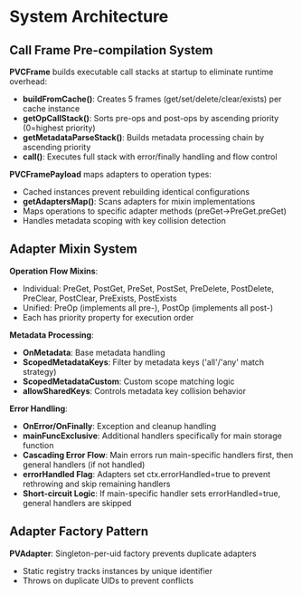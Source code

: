 # System Architecture

## Call Frame Pre-compilation System
**PVCFrame** builds executable call stacks at startup to eliminate runtime overhead:
- **buildFromCache()**: Creates 5 frames (get/set/delete/clear/exists) per cache instance
- **getOpCallStack()**: Sorts pre-ops and post-ops by ascending priority (0=highest priority)
- **getMetadataParseStack()**: Builds metadata processing chain by ascending priority
- **call()**: Executes full stack with error/finally handling and flow control

**PVCFramePayload** maps adapters to operation types:
- Cached instances prevent rebuilding identical configurations
- **getAdaptersMap()**: Scans adapters for mixin implementations
- Maps operations to specific adapter methods (preGet→PreGet.preGet)
- Handles metadata scoping with key collision detection

## Adapter Mixin System
**Operation Flow Mixins**:
- Individual: PreGet, PostGet, PreSet, PostSet, PreDelete, PostDelete, PreClear, PostClear, PreExists, PostExists
- Unified: PreOp (implements all pre-), PostOp (implements all post-)
- Each has priority property for execution order

**Metadata Processing**:
- **OnMetadata**: Base metadata handling
- **ScopedMetadataKeys**: Filter by metadata keys ('all'/'any' match strategy)
- **ScopedMetadataCustom**: Custom scope matching logic
- **allowSharedKeys**: Controls metadata key collision behavior

**Error Handling**:
- **OnError/OnFinally**: Exception and cleanup handling
- **mainFuncExclusive**: Additional handlers specifically for main storage function
- **Cascading Error Flow**: Main errors run main-specific handlers first, then general handlers (if not handled)
- **errorHandled Flag**: Adapters set ctx.errorHandled=true to prevent rethrowing and skip remaining handlers
- **Short-circuit Logic**: If main-specific handler sets errorHandled=true, general handlers are skipped

## Adapter Factory Pattern
**PVAdapter**: Singleton-per-uid factory prevents duplicate adapters
- Static registry tracks instances by unique identifier
- Throws on duplicate UIDs to prevent conflicts
